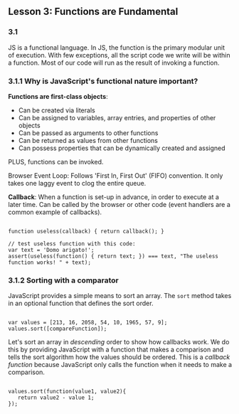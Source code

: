 ## Lesson 3: Functions are Fundamental 

### 3.1
JS is a functional language. In JS, the function is the primary modular unit of execution. With few exceptions, all the script code we write will be within a function. Most of our code will run as the result of invoking a function.

### 3.1.1 Why is JavaScript's functional nature important?

**Functions are first-class objects**: 
* Can be created via literals 
* Can be assigned to variables, array entries, and properties of other objects
* Can be passed as arguments to other functions
* Can be returned as values from other functions
* Can possess properties that can be dynamically created and assigned

PLUS, functions can be invoked. 

Browser Event Loop: Follows 'First In, First Out' (FIFO) convention. It only takes one laggy event to clog the entire queue. 

**Callback**: When a function is set-up in advance, in order to execute at a later time. Can be called by the browser or other code (event handlers are a common example of callbacks). 
<pre><code>
function useless(callback) { return callback(); } 

// test useless function with this code:
var text = 'Domo arigato!';
assert(useless(function() { return text; }) === text, "The useless function works! " + text);
</code></pre>

### 3.1.2 Sorting with a comparator

JavaScript provides a simple means to sort an array. The <code>sort</code> method takes in an optional function that defines the sort order.
<pre><code>
var values = [213, 16, 2058, 54, 10, 1965, 57, 9];
values.sort([compareFunction]);
</code></pre>

Let's sort an array in *descending* order to show how callbacks work. We do this by providing JavaScript with a function that makes a comparison and tells the sort algorithm how the values should be ordered. This is a *callback function* because JavaScript only calls the function when it needs to make a comparison.  

<pre><code>
values.sort(function(value1, value2){
   return value2 - value 1;
});




